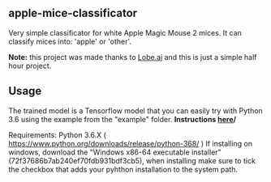 apple-mice-classificator
---

Very simple classificator for white Apple Magic Mouse 2 mices.
It can classify mices into: 'apple' or 'other'.

**Note:** this project was made thanks to [Lobe.ai](https://lobe.ai/) and this is just a simple half hour project.

Usage
-----

The trained model is a Tensorflow model that you can easily try with Python 3.6 using the example from the "example" folder.
**Instructions [here](example/README.md)/**

Requirements: Python 3.6.X ( https://www.python.org/downloads/release/python-368/ )
If installing on windows, download the "Windows x86-64 executable installer" (72f37686b7ab240ef70fdb931bdf3cb5), when installing make sure to tick the checkbox that adds your pyhthon installation to the system path.